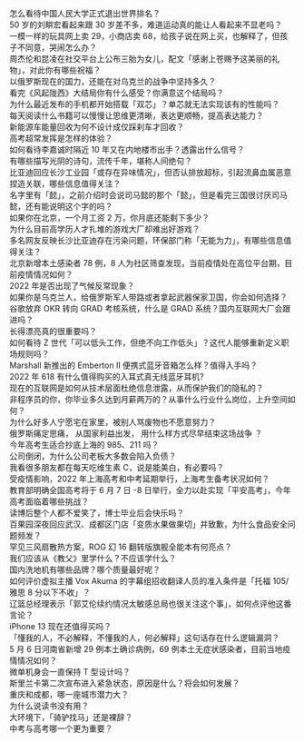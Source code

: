 怎么看待中国人民大学正式退出世界排名？  
50 岁的刘畊宏看起来跟 30 岁差不多，难道运动真的能让人看起来不显老吗？  
一模一样的玩具网上卖 29，小商店卖 68，给孩子说在网上买，也解释了，但孩子不同意，哭闹怎么办？  
周杰伦和昆凌在社交平台上公布三胎为女儿，配文「感谢上苍赐予这美丽的礼物」，对此你有哪些祝福？  
以俄罗斯现在的国力，还能在对乌克兰的战争中坚持多久？  
看完《风起陇西》大结局你有什么感受？你满意这个结局吗？  
为什么最近发布的手机都开始搭载「双芯」？单芯就无法实现该有的性能吗？  
每天阅读什么书籍可以慢慢让思维更清晰，表达更顺畅，提高表达能力？  
新能源车能量回收为何不设计成仅踩刹车才回收？  
高考超常发挥是怎样的体验？  
如何看待李嘉诚时隔近 10 年又在内地楼市出手？透露出什么信号？  
有哪些描写光阴的诗句，流传千年，堪称人间绝句？  
比亚迪回应长沙工业园「或存在异味情况」，但否认排放超标，引起流鼻血属恶意捏造关联，哪些信息值得关注？  
名字里有「懿」，之前介绍时会说司马懿的那个「懿」，但是看完三国很讨厌司马懿，还有能说明这个字的吗？  
如果你在北京，一个月工资 2 万，你月底还能剩下多少？  
为什么目前高学历人才扎堆的游戏大厂却难出好游戏？  
多名网友反映长沙比亚迪存在污染问题，环保部门称「无能为力」，有哪些信息值得关注？  
北京新增本土感染者 78 例，8 人为社区筛查发现，当前疫情处在高位平台期，目前疫情情况如何？  
2022 年是否出现了气候反常现象？  
如果你是乌克兰人，给俄罗斯军人带路或者拿起武器保家卫国，你会如何选择？  
谷歌放弃 OKR 转向 GRAD 考核系统，什么是 GRAD 系统？国内互联网大厂会跟进吗？  
长得漂亮真的很重要吗？  
如何看待 Z 世代「可以低头工作，但绝不向工作低头」？这代人能够重新定义职场规则吗？  
Marshall 新推出的 Emberton II 便携式蓝牙音箱怎么样？值得入手吗？  
2022 年 618 有什么值得购买的入耳式真无线蓝牙耳机?  
现在的互联网是如何从技术层面杜绝信息泄露，从而保护我们的隐私的？  
非程序员的你，你毕业多久达到月薪两万的？从事什么行业什么岗位，上升空间如何？  
为什么好多人宁愿宅在家里，被别人骂废物也不愿意努力？  
俄罗斯痛定思痛， 从国家利益出发， 用什么样方式尽早结束这场战争 ？  
今年高考生适合抄底上海的 985、211 吗？  
公司倒闭，为什么公司老板大多数会陷入负债？  
我看很多朋友都在每天吃维生素 C，说是能美白，有必要吗？  
受疫情影响，2022 年上海高考和中考延期举行，上海考生备考状况如何？  
教育部明确全国高考将于 6 月 7 日 -8 日举行，全力以赴实现「平安高考」，今年高考面临着哪些挑战？  
读博后整个人都不爱笑了，博士毕业后会快乐吗？  
百果园深夜回应武汉、成都区门店「变质水果做果切」并致歉，为什么食品安全问题频发？  
罕见三风扇散热方案，ROG 幻 16 翻转版旗舰全能本有何亮点？  
我们应该从《教父》里学什么？不应该学什么？  
国内洗地机有哪些品牌？哪个质量最好呢？  
如何评价虚拟主播 Vox Akuma 的字幕组招收翻译人员的准入条件是「托福 105/ 雅思 8 分以下不收」？  
辽篮总经理表示「郭艾伦续约情况太敏感总局也很关注这个事」，如何点评他这番言论？  
iPhone 13 现在还值得买吗？  
「懂我的人，不必解释，不懂我的人，何必解释」这句话存在什么逻辑漏洞？  
5 月 6 日河南省新增 29 例本土确诊病例，69 例本土无症状感染者，目前当地疫情情况如何？  
微单机身会一直保持 T 型设计吗？  
斯里兰卡第二次宣布进入紧急状态，原因是什么？将会如何发展？  
重庆和成都，哪一座城市潜力大？  
为什么说读书没有用？  
大环境下，「骑驴找马」还是裸辞？  
中考与高考哪一个更为重要？  
